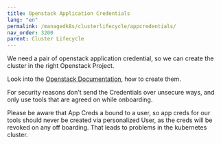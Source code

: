 ```yaml
---
title: Openstack Application Credentials
lang: "en"
permalink: /managedk8s/clusterlifecycle/appcredentials/
nav_order: 3200
parent: Cluster Lifecycle
---
```


We need a pair of openstack application credential, so we can create the cluster in the right Openstack Project.

Look into the [Openstack Documentation](/optimist/specs/application_credentials/), how to create them.

For security reasons don't send the Credentials over unsecure ways, and only use tools that are agreed on while onboarding.

Please be aware that App Creds a bound to a user, so app creds for our tools should never be created via personalized User, as the creds will be revoked on any off boarding.
That leads to problems in the kubernetes cluster.
